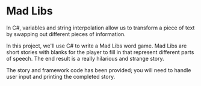 # Mad Libs
In C#, variables and string interpolation allow us to transform a piece of text by swapping out different pieces of information.

In this project, we'll use C# to write a Mad Libs word game. Mad Libs are short stories with blanks for the player to fill in that represent different parts of speech. The end result is a really hilarious and strange story.

The story and framework code has been provided; you will need to handle user input and printing the completed story.